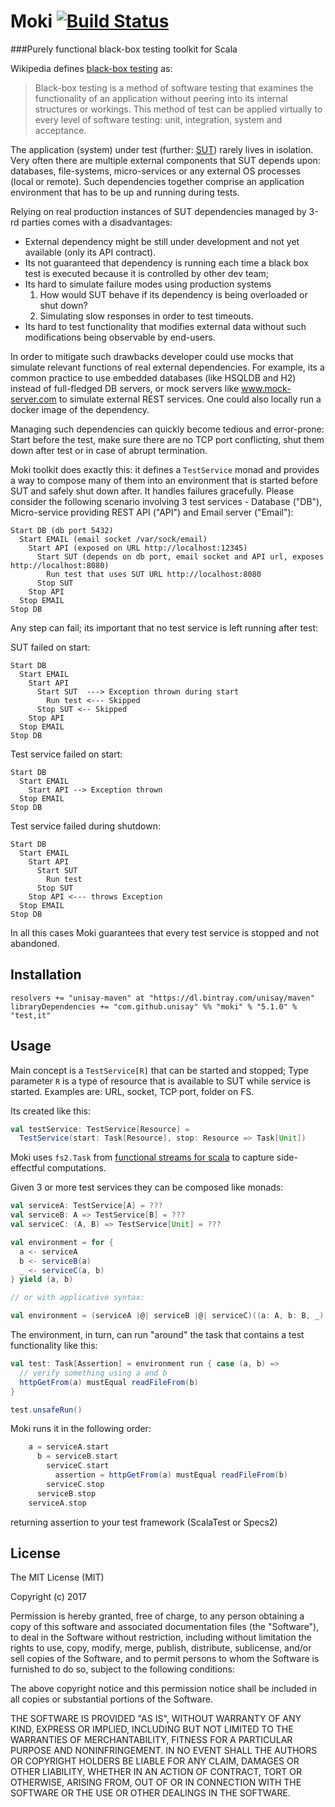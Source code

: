 Moki [![Build Status](https://travis-ci.org/Unisay/moki.svg?branch=master)](https://travis-ci.org/Unisay/moki)
====
###Purely functional black-box testing toolkit for Scala

Wikipedia defines [black-box testing](https://en.wikipedia.org/wiki/Black-box_testing) as:

> Black-box testing is a method of software testing that examines the functionality of an application without peering into its internal structures or workings. This method of test can be applied virtually to every level of software testing: unit, integration, system and acceptance. 

The application (system) under test (further: [SUT](https://en.wikipedia.org/wiki/System_under_test)) rarely lives in isolation. Very often there are multiple external components that SUT depends upon: databases, file-systems, micro-services or any external OS processes (local or remote). Such dependencies together comprise an application environment that has to be up and running during tests. 

Relying on real production instances of SUT dependencies managed by 3-rd parties comes with a disadvantages:

* External dependency might be still under development and not yet available (only its API contract).
* Its not guaranteed that dependency is running each time a black box test is executed because it is controlled by other dev team;
* Its hard to simulate failure modes using production systems
    1. How would SUT behave if its dependency is being overloaded or shut down?
    1. Simulating slow responses in order to test timeouts. 
* Its hard to test functionality that modifies external data without such modifications being observable by end-users.

In order to mitigate such drawbacks developer could use mocks that simulate relevant functions of real external dependencies. For example, its a common practice to use embedded databases (like HSQLDB and H2) instead of full-fledged DB servers, or mock servers like www.mock-server.com to simulate external REST services. One could also locally run a docker image of the dependency.
 
 Managing such dependencies can quickly become tedious and error-prone: Start before the test, make sure there are no TCP port conflicting, shut them down after test or in case of abrupt termination.
 
 Moki toolkit does exactly this: it defines a `TestService` monad and provides a way to compose many of them into an environment that is started before SUT and safely shut down after. It handles failures gracefully. Please consider the following scenario involving 3 test services - Database ("DB"), Micro-service providing REST API ("API") and Email server ("Email"):

```
Start DB (db port 5432)
  Start EMAIL (email socket /var/sock/email)
    Start API (exposed on URL http://localhost:12345)
      Start SUT (depends on db port, email socket and API url, exposes http://localhost:8080)
        Run test that uses SUT URL http://localhost:8080
      Stop SUT
    Stop API
  Stop EMAIL
Stop DB
```

Any step can fail; its important that no test service is left running after test:

SUT failed on start:
```
Start DB
  Start EMAIL
    Start API
      Start SUT  ---> Exception thrown during start
        Run test <--- Skipped
      Stop SUT <-- Skipped
    Stop API 
  Stop EMAIL
Stop DB
```

Test service failed on start:
```
Start DB
  Start EMAIL
    Start API --> Exception thrown
  Stop EMAIL
Stop DB
```

Test service failed during shutdown:
```
Start DB
  Start EMAIL
    Start API
      Start SUT
        Run test
      Stop SUT
    Stop API <--- throws Exception 
  Stop EMAIL 
Stop DB
```

In all this cases Moki guarantees that every test service is stopped and not abandoned.

## Installation

```
resolvers += "unisay-maven" at "https://dl.bintray.com/unisay/maven"
libraryDependencies += "com.github.unisay" %% "moki" % "5.1.0" % "test,it"
```
## Usage

Main concept is a `TestService[R]` that can be started and stopped; Type parameter `R` is a type of resource that is available to SUT while service is started. Examples are: URL, socket, TCP port, folder on FS.

Its created like this:
```scala
val testService: TestService[Resource] = 
  TestService(start: Task[Resource], stop: Resource => Task[Unit])
```

Moki uses `fs2.Task` from [functional streams for scala](https://github.com/functional-streams-for-scala/fs2) to capture side-effectful computations.


Given 3 or more test services they can be composed like monads:
```scala
val serviceA: TestService[A] = ???
val serviceB: A => TestService[B] = ???
val serviceC: (A, B) => TestService[Unit] = ???

val environment = for {
  a <- serviceA
  b <- serviceB(a)
  _ <- serviceC(a, b)
} yield (a, b)

// or with applicative syntax:

val environment = (serviceA |@| serviceB |@| serviceC)((a: A, b: B, _) => (a, b))
```
The environment, in turn, can run "around" the task that contains a test functionality like this:

```scala
val test: Task[Assertion] = environment run { case (a, b) => 
  // verify something using a and b
  httpGetFrom(a) mustEqual readFileFrom(b)
}

test.unsafeRun()
```

Moki runs it in the following order:

```scala
    a = serviceA.start
      b = serviceB.start
        serviceC.start
          assertion = httpGetFrom(a) mustEqual readFileFrom(b)
        serviceC.stop
      serviceB.stop
    serviceA.stop
```
returning assertion to your test framework (ScalaTest or Specs2)

## License

The MIT License (MIT)

Copyright (c) 2017

Permission is hereby granted, free of charge, to any person obtaining a copy
of this software and associated documentation files (the "Software"), to deal
in the Software without restriction, including without limitation the rights
to use, copy, modify, merge, publish, distribute, sublicense, and/or sell
copies of the Software, and to permit persons to whom the Software is
furnished to do so, subject to the following conditions:

The above copyright notice and this permission notice shall be included in all
copies or substantial portions of the Software.

THE SOFTWARE IS PROVIDED "AS IS", WITHOUT WARRANTY OF ANY KIND, EXPRESS OR
IMPLIED, INCLUDING BUT NOT LIMITED TO THE WARRANTIES OF MERCHANTABILITY,
FITNESS FOR A PARTICULAR PURPOSE AND NONINFRINGEMENT. IN NO EVENT SHALL THE
AUTHORS OR COPYRIGHT HOLDERS BE LIABLE FOR ANY CLAIM, DAMAGES OR OTHER
LIABILITY, WHETHER IN AN ACTION OF CONTRACT, TORT OR OTHERWISE, ARISING FROM,
OUT OF OR IN CONNECTION WITH THE SOFTWARE OR THE USE OR OTHER DEALINGS IN THE
SOFTWARE.
